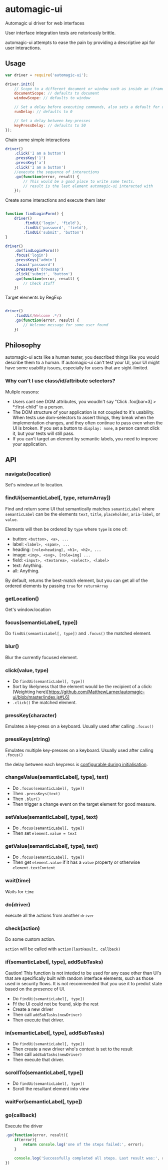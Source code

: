 # automagic-ui
Automagic ui driver for web interfaces

User interface integration tests are notoriously brittle.

automagic-ui attempts to ease the pain by providing a descriptive  api for user interactions.

## Usage

```javascript
var driver = require('automagic-ui');

driver.init({
    // Scope to a different document or window such as inside an iframe
    documentScope: // defaults to document
    windowScope: // defaults to window

    // Set a delay before executing commands, also sets a default for driver.wait
    runDelay: // defaults to 0

    // Set a delay between key-presses
    keyPressDelay: // defaults to 50
});
```

Chain some simple interactions

```javascript
driver()
    .click('I am a button')
    .pressKey('1')
    .pressKey('a')
    .click('I am a button')
    //execute the sequence of interactions
    .go(function(error, result) {
        // This would be a good place to write some tests.
        // result is the last element automagic-ui interacted with
    });
```

Create some interactions and execute them later

```javascript

function findLoginForm() {
    driver()
        .findUi('login', 'field'),
        .findUi('password', 'field'),
        .findUi('submit', 'button')
}

driver()
    .do(findLoginForm())
    .focus('login')
    .pressKeys('admin')
    .focus('password')
    .pressKeys('drowssap')
    .click('submit', 'button')
    .go(function(error, result) {
        // Check stuff
    })
```

Target elements by RegExp

```javascript

driver()
    .findUi(/Welcome .*/)
    .go(function(error, result) {
        // Welcome message for some user found
    })
```

## Philosophy

automagic-ui acts like a human tester, you described things like you would describe them to a human.
If automagic-ui can't test your UI, your UI might have some usability issues, especially for users that
are sight-limited.

### Why can't I use class/id/attribute selectors?

Muliple reasons:

 - Users cant see DOM attributes, you woudln't say "Click .foo[bar=3] > *:first-child" to a person.
 - The DOM structure of your application is not coupled to it's usability. When tests use dom-selectors to assert things, they break when the implementation changes, and they often continue to pass even when the UI is broken. If you set a button to `display: none`, a person cannot click it, but your tests will still pass.
 - If you can't target an element by semantic labels, you need to improve your application.

## API

### navigate(location)

Set's window.url to location.

### findUi(semanticLabel[, type, returnArray])

Find and return some UI that semantically matches `semanticLabel` where `semanticLabel` can be the elements `text`, `title`, `placeholder`, `aria-label`, or `value`.

Elements will then be ordered by `type` where `type` is one of:
 - button: `<button>, <a>, ...`
 - label: `<label>, <span>, ...`
 - heading: `[role=heading], <h1>, <h2>, ...`
 - image: `<img>, <svg>, [role=img] ...`
 - field: `<input>, <textarea>, <select>, <label>`
 - text: Anything.
 - all: Anything.

By default, returns the best-match element, but you can get all of the ordered elements  by passing `true` for `returnArray`

### getLocation()

Get's window.location

### focus(semanticLabel[, type])

Do `findUi(semanticLabel[, type])` and `.focus()` the matched element.

### blur()

Blur the currently focused element.

### click(value, type)

 - Do `findUi(semanticLabel[, type])`
 - Sort by likelyness that the element would be the recipient of a click:
    (Weighting here)[https://github.com/MatthewLarner/automagic-ui/blob/master/index.js#L6]
 - `.click()` the matched element.

### pressKey(character)

Emulates a key-press on a keyboard.
Usually used after calling `.focus()`

### pressKeys(string)

Emulates multiple key-presses on a keyboard.
Usually used after calling `.focus()`

the delay between each keypress is [configurable during initialisation](#usage).

### changeValue(semanticLabel[, type], text)

 - Do `.focus(semanticLabel[, type])`
 - Then `.pressKeys(text)`
 - Then `.blur()`
 - Then trigger a change event on the target element for good measure.

### setValue(semanticLabel[, type], text)

 - Do `.focus(semanticLabel[, type])`
 - Then set `element.value = text`

### getValue(semanticLabel[, type], text)

 - Do `.focus(semanticLabel[, type])`
 - Then get `element.value` if it has a `value` property or otherwise `element.textContent`

### wait(time)

Waits for `time`

### do(driver)

execute all the actions from another `driver`

### check(action)

Do some custom action.

`action` will be called with `action(lastResult, callback)`

### if(semanticLabel[, type], addSubTasks)

Caution! This function is not inteded to be used for any case other than UI's that are specifically built with random interface elements, such as those used in security flows. It is not recommended that you use it to predict state based on the presence of UI.

 - Do `findUi(semanticLabel[, type])`
 - Ff the UI could not be found, skip the rest
 - Create a new driver
 - Then call `addSubTasks(newDriver)`
 - Then execute that driver.

### in(semanticLabel[, type], addSubTasks)

 - Do `findUi(semanticLabel[, type])`
 - Then create a new driver who's context is set to the result
 - Then call `addSubTasks(newDriver)`
 - Then execute that driver.

### scrollTo(semanticLabel[, type])

 - Do `findUi(semanticLabel[, type])`
 - Scroll the resultant element into view

### waitFor(semanticLabel[, type])

### go(callback)

Execute the driver

```js
.go(function(error, result){
    if(error){
        return console.log('one of the steps failed:', error);
    }

    console.log('Successfully completed all steps. Last result was:', result);
})
```
